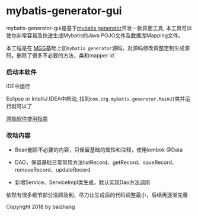 mybatis-generator-gui
==============

mybatis-generator-gui是基于[mybatis generator](http://www.mybatis.org/generator/index.html)开发一款界面工具, 本工具可以使你非常容易及快速生成Mybatis的Java POJO文件及数据库Mapping文件。

本工程是在 [MGG](https://github.com/astarring/mybatis-generator-gui)基础上加`mybatis generator`源码，对源码修改调整定制生成源码。删除了很多不必要的方法，类和mapper id

### 启动本软件

 IDE中运行

Eclipse or IntelliJ IDEA中启动, 找到```com.zzg.mybatis.generator.MainUI```类并运行就可以了

[原始软件使用指南](https://github.com/astarring/mybatis-generator-gui/wiki/Usage-Guide)

### 改动内容
- Bean删除不必要的内容，只保留基础的属性和注释，使用lombok @Data

- DAO，保留基础日常常用方法listRecord、getRecord、saveRecord、removeRecord、updateRecord

- 新增Service、ServiceImpl类生成，默认实现Dao方法调用

依然有很多细节部分没顾及到，尽力让生成后的代码调整最小，后续再逐渐完善

Copyright 2018 by baizhang
